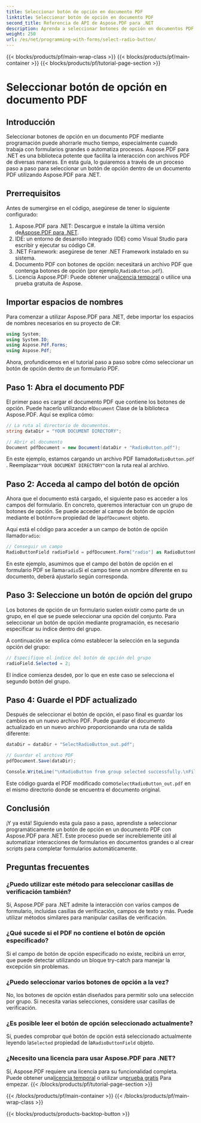 ```yaml
---
title: Seleccionar botón de opción en documento PDF
linktitle: Seleccionar botón de opción en documento PDF
second_title: Referencia de API de Aspose.PDF para .NET
description: Aprenda a seleccionar botones de opción en documentos PDF con Aspose.PDF para .NET con esta guía paso a paso. Automatice las interacciones de formularios fácilmente.
weight: 250
url: /es/net/programming-with-forms/select-radio-button/
---
```


{{< blocks/products/pf/main-wrap-class >}}
{{< blocks/products/pf/main-container >}}
{{< blocks/products/pf/tutorial-page-section >}}

# Seleccionar botón de opción en documento PDF

## Introducción

Seleccionar botones de opción en un documento PDF mediante programación puede ahorrarle mucho tiempo, especialmente cuando trabaja con formularios grandes o automatiza procesos. Aspose.PDF para .NET es una biblioteca potente que facilita la interacción con archivos PDF de diversas maneras. En esta guía, lo guiaremos a través de un proceso paso a paso para seleccionar un botón de opción dentro de un documento PDF utilizando Aspose.PDF para .NET. 

## Prerrequisitos

Antes de sumergirse en el código, asegúrese de tener lo siguiente configurado:

1.  Aspose.PDF para .NET: Descargue e instale la última versión de[Aspose.PDF para .NET](https://releases.aspose.com/pdf/net/).
2. IDE: un entorno de desarrollo integrado (IDE) como Visual Studio para escribir y ejecutar su código C#.
3. .NET Framework: asegúrese de tener .NET Framework instalado en su sistema.
4.  Documento PDF con botones de opción: necesitará un archivo PDF que contenga botones de opción (por ejemplo,`RadioButton.pdf`).
5.  Licencia Aspose.PDF: Puede obtener una[licencia temporal](https://purchase.aspose.com/temporary-license/) o utilice una prueba gratuita de Aspose.

## Importar espacios de nombres

Para comenzar a utilizar Aspose.PDF para .NET, debe importar los espacios de nombres necesarios en su proyecto de C#:

```csharp
using System;
using System.IO;
using Aspose.Pdf.Forms;
using Aspose.Pdf;
```

Ahora, profundicemos en el tutorial paso a paso sobre cómo seleccionar un botón de opción dentro de un formulario PDF.

## Paso 1: Abra el documento PDF

 El primer paso es cargar el documento PDF que contiene los botones de opción. Puede hacerlo utilizando el`Document` Clase de la biblioteca Aspose.PDF. Aquí se explica cómo:

```csharp
// La ruta al directorio de documentos.
string dataDir = "YOUR DOCUMENT DIRECTORY";

// Abrir el documento
Document pdfDocument = new Document(dataDir + "RadioButton.pdf");
```

 En este ejemplo, estamos cargando un archivo PDF llamado`RadioButton.pdf` . Reemplazar`"YOUR DOCUMENT DIRECTORY"`con la ruta real al archivo.

## Paso 2: Acceda al campo del botón de opción

 Ahora que el documento está cargado, el siguiente paso es acceder a los campos del formulario. En concreto, queremos interactuar con un grupo de botones de opción. Se puede acceder al campo de botón de opción mediante el botón`Form` propiedad de la`pdfDocument` objeto.

 Aquí está el código para acceder a un campo de botón de opción llamado`radio`:

```csharp
// Conseguir un campo
RadioButtonField radioField = pdfDocument.Form["radio"] as RadioButtonField;
```

 En este ejemplo, asumimos que el campo del botón de opción en el formulario PDF se llama`radio`Si el campo tiene un nombre diferente en su documento, deberá ajustarlo según corresponda.

## Paso 3: Seleccione un botón de opción del grupo

Los botones de opción de un formulario suelen existir como parte de un grupo, en el que se puede seleccionar una opción del conjunto. Para seleccionar un botón de opción mediante programación, es necesario especificar su índice dentro del grupo. 

A continuación se explica cómo establecer la selección en la segunda opción del grupo:

```csharp
// Especifique el índice del botón de opción del grupo
radioField.Selected = 2;
```

 El índice comienza desde`0`, por lo que en este caso se selecciona el segundo botón del grupo.

## Paso 4: Guarde el PDF actualizado

Después de seleccionar el botón de opción, el paso final es guardar los cambios en un nuevo archivo PDF. Puede guardar el documento actualizado en un nuevo archivo proporcionando una ruta de salida diferente:

```csharp
dataDir = dataDir + "SelectRadioButton_out.pdf";

// Guardar el archivo PDF
pdfDocument.Save(dataDir);

Console.WriteLine("\nRadioButton from group selected successfully.\nFile saved at " + dataDir);
```

 Este código guarda el PDF modificado como`SelectRadioButton_out.pdf` en el mismo directorio donde se encuentra el documento original.

## Conclusión

¡Y ya está! Siguiendo esta guía paso a paso, aprendiste a seleccionar programáticamente un botón de opción en un documento PDF con Aspose.PDF para .NET. Este proceso puede ser increíblemente útil al automatizar interacciones de formularios en documentos grandes o al crear scripts para completar formularios automáticamente.

## Preguntas frecuentes

### ¿Puedo utilizar este método para seleccionar casillas de verificación también?  
Sí, Aspose.PDF para .NET admite la interacción con varios campos de formulario, incluidas casillas de verificación, campos de texto y más. Puede utilizar métodos similares para manipular casillas de verificación.

### ¿Qué sucede si el PDF no contiene el botón de opción especificado?  
Si el campo de botón de opción especificado no existe, recibirá un error, que puede detectar utilizando un bloque try-catch para manejar la excepción sin problemas.

### ¿Puedo seleccionar varios botones de opción a la vez?  
No, los botones de opción están diseñados para permitir solo una selección por grupo. Si necesita varias selecciones, considere usar casillas de verificación.

### ¿Es posible leer el botón de opción seleccionado actualmente?  
 Sí, puedes comprobar qué botón de opción está seleccionado actualmente leyendo la`Selected` propiedad de la`RadioButtonField` objeto.

### ¿Necesito una licencia para usar Aspose.PDF para .NET?  
 Sí, Aspose.PDF requiere una licencia para su funcionalidad completa. Puede obtener una[licencia temporal](https://purchase.aspose.com/temporary-license/) o utilizar un[prueba gratis](https://releases.aspose.com/) Para empezar.
{{< /blocks/products/pf/tutorial-page-section >}}

{{< /blocks/products/pf/main-container >}}
{{< /blocks/products/pf/main-wrap-class >}}

{{< blocks/products/products-backtop-button >}}
